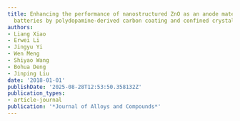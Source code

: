 ```yaml
---
title: Enhancing the performance of nanostructured ZnO as an anode material for lithium-ion
  batteries by polydopamine-derived carbon coating and confined crystallization
authors:
- Liang Xiao
- Erwei Li
- Jingyu Yi
- Wen Meng
- Shiyao Wang
- Bohua Deng
- Jinping Liu
date: '2018-01-01'
publishDate: '2025-08-28T12:53:50.358132Z'
publication_types:
- article-journal
publication: '*Journal of Alloys and Compounds*'
---
```

